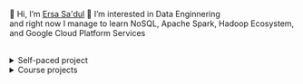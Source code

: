 👋 Hi, I’m [Ersa Sa'dul](https://www.linkedin.com/in/ersadul) 👀  I’m interested in Data Enginnering<br>
and right now I manage to learn NoSQL, Apache Spark, Hadoop Ecosystem, and Google Cloud Platform Services <br><br>

<details>
<summary>Self-paced project</summary>
- [To-do List](https://github.com/ersadul/ersadul/tree/main/project/FlaskAPI) - October 5, 2022
    > Make a to-do list application web-based to store data into sqlite database. Using Flask python library to handle web templating, routing, request, and ORM. 
    > Purpose of this project is to learn how REST API works and how data being generated and manipulated.
</details>

<details>
<summary>Course projects</summary>
- [ETL projects by CertNexus](https://github.com/ersadul/ersadul/tree/main/coursera/CertNexus%20ETL) - November 4, 2022
    > ETL project as a final project of CertNexus ETL course that perform extract data source, transform data, and load into selected format.
    > - Import data from data source like database or csv using pandas into jupyter notebook then
aggregate tables
	> - Cleanse corrupt, unusable, and duplicate data. Do data formatting for specific
purpose.
	> - Export data into selected format(pickle, csv, ect.)

- [Batch data pipeline using Airflow by IBM](https://github.com/ersadul/ersadul/tree/main/coursera/IBM%20Data%20Engineering%20Professional%20Certificate/ETL%20and%20Data%20Pipelines%20with%20Shell%2C%20Airflow%20and%20Kafka) - November 19, 2022
	> Build a simple workflow by create scheduled task and dags to extract, transform, and load data from server access log file into another txt file. This simple project means to understand how Apache Airflow works

- [Streaming data pipeline using Kafka by IBM](https://github.com/ersadul/ersadul/tree/main/coursera/IBM%20Data%20Engineering%20Professional%20Certificate/ETL%20and%20Data%20Pipelines%20with%20Shell%2C%20Airflow%20and%20Kafka) - November 23, 2022
	> build a streaming data pipeline, in this case i use python to generate random data. And producer published that data to the topic, so the consumer can recieve a real time data that being published. And finally load data from consumer to MySQL database
- [Data warehouse and BI Analytics by IBM](https://github.com/ersadul/ersadul/tree/main/coursera/IBM%20Data%20Engineering%20Professional%20Certificate/Getting%20Started%20with%20Data%20Warehousing%20and%20BI%20Analytics) - December 3, 2022
	> Design, populate, and build analytic dashboard using DB2 on Cloud and  IBM
Cognos Analytics. 
	>- Design Data Warehouse(Star Schema) from the given excel data
	>- Create schema on DB2 and load the data
	>- Create some dashboard on Cognos Analytics with two data source: excel and DB2 on Cloud
</details>
